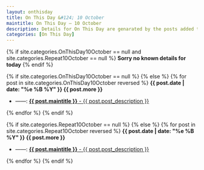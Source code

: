 ```yaml
---
layout: onthisday
title: On This Day &#124; 10 October
maintitle: On This Day — 10 October
description: Details for On This Day are genarated by the posts added to the website so the content is subject to changes/updates over time.
categories: [On This Day]
---
```


{% if site.categories.OnThisDay10October == null and site.categories.Repeat10October == null %}
<strong>Sorry no known details for today</strong>
{% endif %}

{% if site.categories.OnThisDay10October == null %}
{% else %}
{% for post in site.categories.OnThisDay10October reversed %}
<strong>{{ post.date | date: "%e %B %Y" }} {{ post.more }}</strong>
<ul>
<li> ——: <a href="{{ post.url }}"><strong>{{ post.maintitle }}</strong> - {{ post.post_description }}</a></li>
</ul>
{% endfor %}
{% endif %}

{% if site.categories.Repeat10October == null %}
{% else %}
{% for post in site.categories.Repeat10October reversed %}
<strong>{{ post.date | date: "%e %B %Y" }} {{ post.more }}</strong>
<ul>
<li> ——: <a href="{{ post.url }}"><strong>{{ post.maintitle }}</strong> - {{ post.post_description }}</a></li>
</ul>
{% endfor %}
{% endif %}
